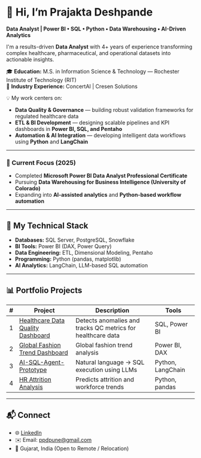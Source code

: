 # 👋 Hi, I’m Prajakta Deshpande

**Data Analyst | Power BI • SQL • Python • Data Warehousing • AI-Driven Analytics**

I'm a results-driven **Data Analyst** with 4+ years of experience transforming complex healthcare, pharmaceutical, and operational datasets into actionable insights.  

🎓 **Education:** M.S. in Information Science & Technology — Rochester Institute of Technology (RIT)  
🏢 **Industry Experience:** ConcertAI | Cresen Solutions  

💡 My work centers on:  
- **Data Quality & Governance** — building robust validation frameworks for regulated healthcare data  
- **ETL & BI Development** — designing scalable pipelines and KPI dashboards in **Power BI, SQL, and Pentaho**  
- **Automation & AI Integration** — developing intelligent data workflows using **Python** and **LangChain**

---

### 🚀 Current Focus (2025)
- Completed **Microsoft Power BI Data Analyst Professional Certificate**  
- Pursuing **Data Warehousing for Business Intelligence (University of Colorado)**  
- Expanding into **AI-assisted analytics** and **Python-based workflow automation**

---

## 🧰 My Technical Stack
- **Databases:** SQL Server, PostgreSQL, Snowflake  
- **BI Tools:** Power BI (DAX, Power Query)  
- **Data Engineering:** ETL, Dimensional Modeling, Pentaho  
- **Programming:** Python (pandas, matplotlib)  
- **AI Analytics:** LangChain, LLM-based SQL automation  

---

## 📊 Portfolio Projects
| # | Project | Description | Tools |
|---|----------|--------------|-------|
| 1 | [Healthcare Data Quality Dashboard](https://github.com/ppd1073/healthcare-data-quality-analytics) | Detects anomalies and tracks QC metrics for healthcare data | SQL, Power BI |
| 2 | [Global Fashion Trend Dashboard](https://github.com/ppd1073/Global-fashion-retail-analytics) | Global fashion trend analysis | Power BI, DAX |
| 3 | [AI-SQL-Agent-Prototype](https://github.com/ppd1073/AI-SQL-Agent-Prototype) | Natural language → SQL execution using LLMs | Python, LangChain |
| 4 | [HR Attrition Analysis](https://github.com/ppd1073/hr-attrition-analysis) | Predicts attrition and workforce trends | Python, pandas |

---

## 📬 Connect
- 🌐 [LinkedIn](https://linkedin.com/in/prajakta-deshpande)
- ✉️ Email: ppdpune@gmail.com
- 📍 Gujarat, India (Open to Remote / Relocation)
